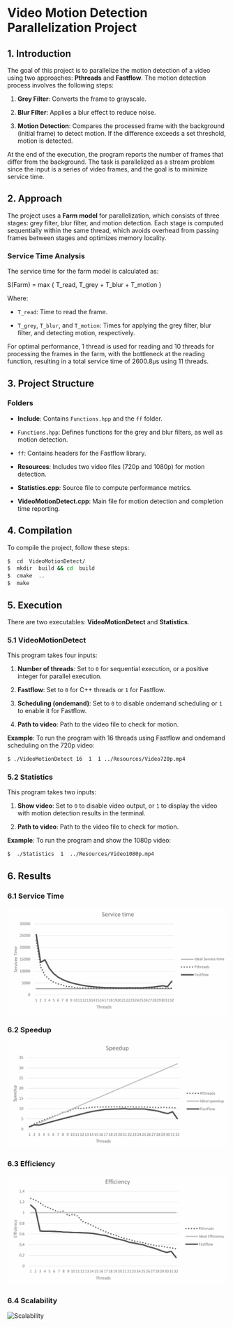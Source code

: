 # Video Motion Detection Parallelization Project

  

## 1. Introduction

  

The goal of this project is to parallelize the motion detection of a video using two approaches: **Pthreads** and **Fastflow**. The motion detection process involves the following steps:

  

1.  **Grey Filter**: Converts the frame to grayscale.

2.  **Blur Filter**: Applies a blur effect to reduce noise.

3.  **Motion Detection**: Compares the processed frame with the background (initial frame) to detect motion. If the difference exceeds a set threshold, motion is detected.

  

At the end of the execution, the program reports the number of frames that differ from the background. The task is parallelized as a stream problem since the input is a series of video frames, and the goal is to minimize service time.

  

## 2. Approach

  

The project uses a **Farm model** for parallelization, which consists of three stages: grey filter, blur filter, and motion detection. Each stage is computed sequentially within the same thread, which avoids overhead from passing frames between stages and optimizes memory locality.

  

### Service Time Analysis

  

The service time for the farm model is calculated as:

S(Farm) = max { T_read, T_grey + T_blur + T_motion }

  
  

Where:

-  `T_read`: Time to read the frame.

-  `T_grey`, `T_blur`, and `T_motion`: Times for applying the grey filter, blur filter, and detecting motion, respectively.

  

For optimal performance, 1 thread is used for reading and 10 threads for processing the frames in the farm, with the bottleneck at the reading function, resulting in a total service time of 2600.8μs using 11 threads.

  

## 3. Project Structure

  

### Folders

  

-  **Include**: Contains `Functions.hpp` and the `ff` folder.

-  `Functions.hpp`: Defines functions for the grey and blur filters, as well as motion detection.

-  `ff`: Contains headers for the Fastflow library.

-  **Resources**: Includes two video files (720p and 1080p) for motion detection.

-  **Statistics.cpp**: Source file to compute performance metrics.

-  **VideoMotionDetect.cpp**: Main file for motion detection and completion time reporting.

  

## 4. Compilation

  

To compile the project, follow these steps:

  

```bash
$  cd  VideoMotionDetect/
$  mkdir  build && cd  build
$  cmake  ..
$  make
```
  

## 5. Execution

  

There  are  two  executables:  **VideoMotionDetect**  and  **Statistics**.

  

### 5.1 VideoMotionDetect

  

This  program  takes  four  inputs:

  

1.  **Number  of  threads**:  Set  to  `0`  for sequential execution, or a positive integer for parallel execution.

2.  **Fastflow**:  Set  to  `0`  for C++ threads or `1`  for Fastflow.

3.  **Scheduling (ondemand)**: Set to `0`  to  disable  ondemand  scheduling  or  `1`  to  enable  it  for  Fastflow.

4.  **Path  to  video**:  Path  to  the  video  file  to  check  for  motion.

  

**Example**: To run the program with 16 threads using Fastflow and ondemand scheduling on the 720p video:

  

```bash
$ ./VideoMotionDetect 16  1  1 ../Resources/Video720p.mp4
```
  
  

### 5.2 Statistics

This program takes two inputs:
  

1.  **Show video**: Set to `0` to disable video output, or `1` to display the video with motion detection results in the terminal.

2.  **Path to video**: Path to the video file to check for motion.

 
**Example**: To run the program and show the 1080p video:

  

```bash
$  ./Statistics  1  ../Resources/Video1080p.mp4
```

## 6. Results

### 6.1 Service Time
![Service Time](https://github.com/Erriquez97/Motion-detect-parallel/blob/main/images/Service%20time.png)
### 6.2 Speedup
![Speedup](https://github.com/Erriquez97/Motion-detect-parallel/blob/main/images/Speedup.png)
### 6.3 Efficiency
![Efficiency](https://github.com/Erriquez97/Motion-detect-parallel/blob/main/images/Efficiency.png)
### 6.4 Scalability
![Scalability]()
